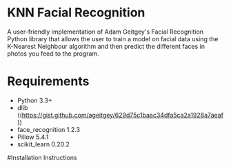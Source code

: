 # KNN Facial Recognition
A user-friendly implementation of Adam Geitgey's Facial Recognition Python library that allows the user to train a model on facial data using the K-Nearest Neighbour algorithm and then predict the different faces in photos you feed to the program.

# Requirements
- Python 3.3+
- dlib ((https://gist.github.com/ageitgey/629d75c1baac34dfa5ca2a1928a7aeaf))
- face_recognition 1.2.3
- Pillow 5.4.1
- scikit_learn 0.20.2

#Installation Instructions
